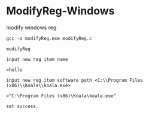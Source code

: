 # ModifyReg-Windows

modify windows reg

    gcc -o modifyReg.exe modifyReg.c
    
    modifyReg
  
    input new reg item name
    
    >hello
    
    input new reg item software path <C:\\Program Files (x86)\\Koala\\koala.exe>
    
    >"C:\Program Files (x86)\Koala\koala.exe"
    
    set success.
